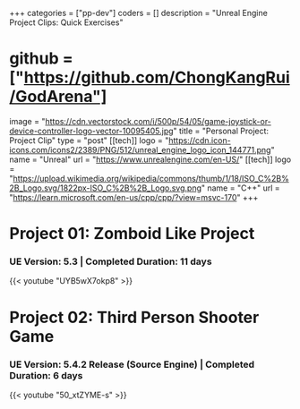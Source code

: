 +++
categories = ["pp-dev"]
coders = []
description = "Unreal Engine Project Clips: Quick Exercises"
# github = ["https://github.com/ChongKangRui/GodArena"]
image = "https://cdn.vectorstock.com/i/500p/54/05/game-joystick-or-device-controller-logo-vector-10095405.jpg"
title = "Personal Project: Project Clip"
type = "post"
[[tech]]
logo = "https://cdn.icon-icons.com/icons2/2389/PNG/512/unreal_engine_logo_icon_144771.png"
name = "Unreal"
url = "https://www.unrealengine.com/en-US/"
[[tech]]
logo = "https://upload.wikimedia.org/wikipedia/commons/thumb/1/18/ISO_C%2B%2B_Logo.svg/1822px-ISO_C%2B%2B_Logo.svg.png"
name = "C++"
url = "https://learn.microsoft.com/en-us/cpp/cpp/?view=msvc-170"
+++

# Project 01: Zomboid Like Project 
### UE Version: 5.3 | Completed Duration: 11 days

{{< youtube "UYB5wX7okp8" >}}

# Project 02: Third Person Shooter Game
### UE Version: 5.4.2 Release (Source Engine) | Completed Duration: 6 days

{{< youtube "50_xtZYME-s" >}}


